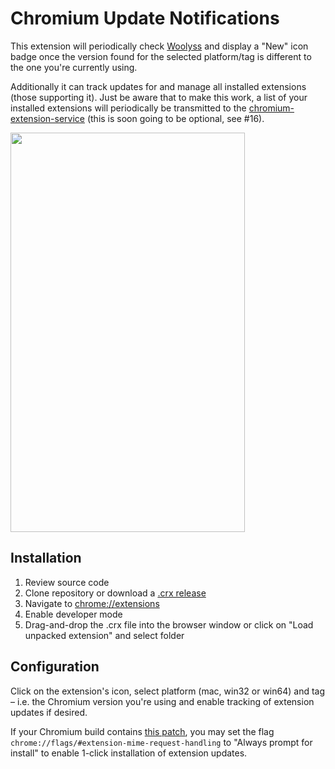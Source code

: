 # Chromium Update Notifications

This extension will periodically check [Woolyss](https://chromium.woolyss.com/) and display a "New" icon badge once the version found for the selected platform/tag is different to the one you're currently using.

Additionally it can track updates for and manage all installed extensions (those supporting it). Just be aware that to make this work, a list of your installed extensions will periodically be transmitted to the [chromium-extension-service](https://github.com/kkkrist/chromium-extension-service) (this is soon going to be optional, see #16).

<img height="639" src="https://raw.githubusercontent.com/kkkrist/chromium-notifier/master/img/screenshot.webp" width="375" />

## Installation

1. Review source code
2. Clone repository or download a [.crx release](https://github.com/kkkrist/chromium-notifier/releases/latest/download/chromium-notifier.crx)
3. Navigate to [chrome://extensions](chrome://extensions)
4. Enable developer mode
5. Drag-and-drop the .crx file into the browser window or click on "Load unpacked extension" and select folder

## Configuration

Click on the extension's icon, select platform (mac, win32 or win64) and tag – i.e. the Chromium version you're using and enable tracking of extension updates if desired.

If your Chromium build contains [this patch](https://github.com/Eloston/ungoogled-chromium/blob/master/patches/extra/ungoogled-chromium/add-flag-to-configure-extension-downloading.patch), you may set the flag `chrome://flags/#extension-mime-request-handling` to "Always prompt for install" to enable 1-click installation of extension updates.
